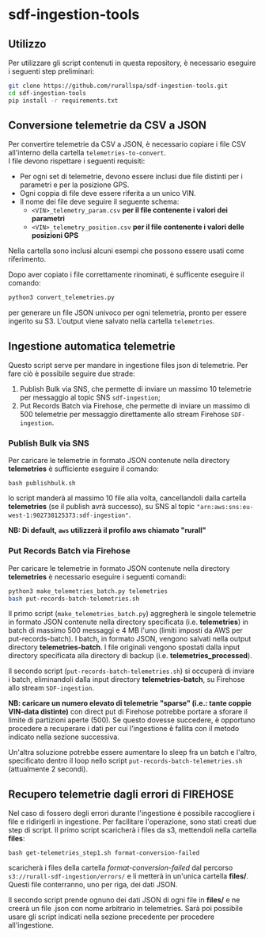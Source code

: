 # sdf-ingestion-tools

## Utilizzo

Per utilizzare gli script contenuti in questa repository, è necessario eseguire i seguenti step preliminari:

```sh
git clone https://github.com/rurallspa/sdf-ingestion-tools.git
cd sdf-ingestion-tools
pip install -r requirements.txt
```

## Conversione telemetrie da CSV a JSON

Per convertire telemetrie da CSV a JSON, è necessario copiare i file CSV all'interno della cartella `telemetries-to-convert`.  
I file devono rispettare i seguenti requisiti:
- Per ogni set di telemetrie, devono essere inclusi due file distinti per i parametri e per la posizione GPS.
- Ogni coppia di file deve essere riferita a un unico VIN.
- Il nome dei file deve seguire il seguente schema:
    - `<VIN>_telemetry_param.csv` **per il file contenente i valori dei parametri**
    - `<VIN>_telemetry_position.csv` **per il file contenente i valori delle posizioni GPS**
  
Nella cartella sono inclusi alcuni esempi che possono essere usati come riferimento.  
  
Dopo aver copiato i file correttamente rinominati, è sufficente eseguire il comando:
```sh
python3 convert_telemetries.py
```
per generare un file JSON univoco per ogni telemetria, pronto per essere ingerito su S3. L'output viene salvato nella cartella `telemetries`.

## Ingestione automatica telemetrie

Questo script serve per mandare in ingestione files json di telemetrie. Per fare ciò è possibile seguire due strade:

1. Publish Bulk via SNS, che permette di inviare un massimo 10 telemetrie per messaggio al topic SNS `sdf-ingestion`;
2. Put Records Batch via Firehose, che permette di inviare un massimo di 500 telemetrie per messaggio direttamente allo stream Firehose `SDF-ingestion`.

### Publish Bulk via SNS
Per caricare le telemetrie in formato JSON contenute nella directory **telemetries** è sufficiente eseguire il comando:  

`bash publishbulk.sh`

lo script manderà al massimo 10 file alla volta, cancellandoli dalla cartella **telemetries** (se il publish avrà successo), su SNS al topic `"arn:aws:sns:eu-west-1:902738125373:sdf-ingestion"`. 

**NB: Di default, `aws` utilizzerà il profilo aws chiamato "rurall"**

### Put Records Batch via Firehose
Per caricare le telemetrie in formato JSON contenute nella directory **telemetries** è necessario eseguire i seguenti comandi:

```sh
python3 make_telemetries_batch.py telemetries
bash put-records-batch-telemetries.sh
```

Il primo script (`make_telemetries_batch.py`) aggregherà le singole telemetrie in formato JSON contenute nella directory specificata (i.e. **telemetries**) in batch di massimo 500 messaggi e 4 MB l'uno (limiti imposti da AWS per put-records-batch). I batch, in formato JSON, vengono salvati nella output directory **telemetries-batch**. I file originali vengono spostati dalla input directory specificata alla directory di backup (i.e. **telemetries_processed**).  

Il secondo script (`put-records-batch-telemetries.sh`) si occuperà di inviare i batch, eliminandoli dalla input directory **telemetries-batch**, su Firehose allo stream `SDF-ingestion`. 

**NB: caricare un numero elevato di telemetrie "sparse" (i.e.: tante coppie VIN-data distinte)** con direct put di Firehose potrebbe portare a sforare il limite di partizioni aperte (500). Se questo dovesse succedere, è opportuno procedere a recuperare i dati per cui l'ingestione è fallita con il metodo indicato nella sezione successiva.  

Un'altra soluzione potrebbe essere aumentare lo sleep fra un batch e l'altro, specificato dentro il loop nello script `put-records-batch-telemetries.sh` (attualmente 2 secondi).

## Recupero telemetrie dagli errori di FIREHOSE

Nel caso di fossero degli errori durante l'ingestione è possibile raccogliere i file e ridirigerli in ingestione.
Per facilitare l'operazione, sono stati creati due step di script.
Il primo script scaricherà i files da s3, mettendoli nella cartella **files**:

`bash get-telemetries_step1.sh format-conversion-failed`

scaricherà i files della cartella *format-conversion-failed* dal percorso `s3://rurall-sdf-ingestion/errors/` e li metterà in un'unica cartella **files/**. Questi file conterranno, uno per riga, dei dati JSON.

Il secondo script prende ognuno dei dati JSON di ogni file in **files/** e ne creerà un file .json con nome arbitrario in telemetries. Sarà poi possibile usare gli script indicati nella sezione precedente per procedere all'ingestione.
